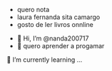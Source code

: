* quero nota
* laura fernanda sita camargo
* gosto de ler livros onnline 
- 👋 Hi, I’m @nanda200717
- 👀 quero aprender a progamar

🌱 I’m currently learning ...
<!---
nanda200717/nanda200717 is a ✨ special ✨ repository because its `README.md` (this file) appears on your GitHub profile.
You can click the Preview link to take a look at your changes.
--->
